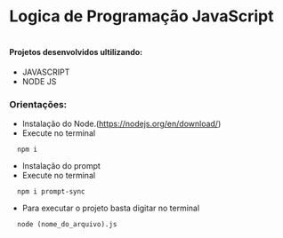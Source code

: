 <h1>Logica de Programação JavaScript<h1>
 
#### Projetos desenvolvidos ultilizando:

+ JAVASCRIPT
+ NODE JS
  
### Orientações:
  
+ Instalação do Node.(https://nodejs.org/en/download/)
+ Execute no terminal
```
  npm i
```
+ Instalação do prompt
+ Execute no terminal

```
  npm i prompt-sync
```
+ Para executar o projeto basta digitar no terminal
  
```
  node (nome_do_arquivo).js
```